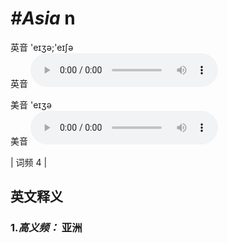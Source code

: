 # ***\#Asia*** n
英音 'eɪʒə;'eɪʃə  
英音
<audio src="./media/Asia-B.aac" controls="controls"></audio>

美音 'eɪʒə  
美音
<audio src="./media/Asia.aac" controls="controls"></audio>



| 词频 4 |  

英文释义
---
### 1.*高义频：* **亚洲**  


